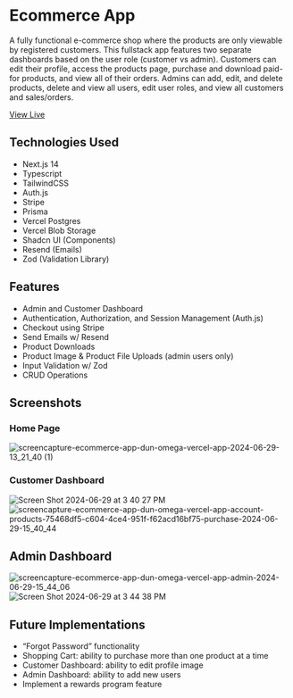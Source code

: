 # Ecommerce App

 A fully functional e-commerce shop where the products are only viewable by registered customers. This fullstack app features two separate dashboards based on the user role (customer vs admin). Customers can edit their profile, access the products page, purchase and download paid-for products, and view all of their orders. Admins can add, edit, and delete products, delete and view all users, edit user roles, and view all customers and sales/orders.

[View Live](https://ecommerce-app-dun-omega.vercel.app)

## Technologies Used
- Next.js 14
- Typescript
- TailwindCSS
- Auth.js
- Stripe
- Prisma
- Vercel Postgres
- Vercel Blob Storage
- Shadcn UI (Components)
- Resend (Emails)
- Zod (Validation Library)


## Features
- Admin and Customer Dashboard
- Authentication, Authorization, and Session Management (Auth.js)
- Checkout using Stripe
- Send Emails w/ Resend
- Product Downloads
- Product Image & Product File Uploads (admin users only)
- Input Validation w/ Zod
- CRUD Operations


## Screenshots
### Home Page
![screencapture-ecommerce-app-dun-omega-vercel-app-2024-06-29-13_21_40 (1)](https://github.com/lizmery/ecommerce-app/assets/78451440/9ab57c4c-0839-40eb-aacd-7b361623bc31)


### Customer Dashboard
![Screen Shot 2024-06-29 at 3 40 27 PM](https://github.com/lizmery/ecommerce-app/assets/78451440/45a42401-cab2-41bd-8ff4-75d1e45890e2)
![screencapture-ecommerce-app-dun-omega-vercel-app-account-products-75468df5-c604-4ce4-951f-f62acd16bf75-purchase-2024-06-29-15_40_44](https://github.com/lizmery/ecommerce-app/assets/78451440/1a070039-ec09-4a74-ade9-9f770b899cab)


## Admin Dashboard
![screencapture-ecommerce-app-dun-omega-vercel-app-admin-2024-06-29-15_44_06](https://github.com/lizmery/ecommerce-app/assets/78451440/56eb7afe-9e33-4704-9b32-35a174a38dfe)
![Screen Shot 2024-06-29 at 3 44 38 PM](https://github.com/lizmery/ecommerce-app/assets/78451440/567d9874-4d30-4378-bb0a-5f43daed3d10)


## Future Implementations
- “Forgot Password” functionality
- Shopping Cart: ability to purchase more than one product at a time
- Customer Dashboard: ability to edit profile image
- Admin Dashboard: ability to add new users
- Implement a rewards program feature


